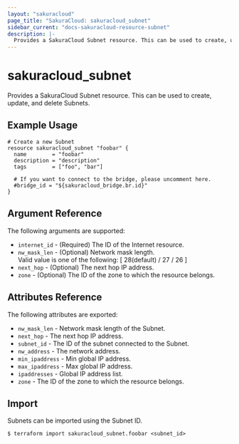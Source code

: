 ```yaml
---
layout: "sakuracloud"
page_title: "SakuraCloud: sakuracloud_subnet"
sidebar_current: "docs-sakuracloud-resource-subnet"
description: |-
  Provides a SakuraCloud Subnet resource. This can be used to create, update, and delete Subnets.
---
```


# sakuracloud\_subnet

Provides a SakuraCloud Subnet resource. This can be used to create, update, and delete Subnets.

## Example Usage

```hcl
# Create a new Subnet
resource sakuracloud_subnet "foobar" {
  name        = "foobar"
  description = "description"
  tags        = ["foo", "bar"]
 
  # If you want to connect to the bridge, please uncomment here.
  #bridge_id = "${sakuracloud_bridge.br.id}"
}
```

## Argument Reference

The following arguments are supported:

* `internet_id` - (Required) The ID of the Internet resource.
* `nw_mask_len` - (Optional) Network mask length.  
Valid value is one of the following: [ 28(default) / 27 / 26 ]
* `next_hop` - (Optional) The next hop IP address.
* `zone` - (Optional) The ID of the zone to which the resource belongs.

## Attributes Reference

The following attributes are exported:

* `nw_mask_len` - Network mask length of the Subnet.
* `next_hop` - The next hop IP address.
* `subnet_id` - The ID of the subnet connected to the Subnet.
* `nw_address` -  The network address.
* `min_ipaddress` - Min global IP address.
* `max_ipaddress` - Max global IP address.
* `ipaddresses` - Global IP address list.
* `zone` - The ID of the zone to which the resource belongs.

## Import

Subnets can be imported using the Subnet ID.

```
$ terraform import sakuracloud_subnet.foobar <subnet_id>
```
